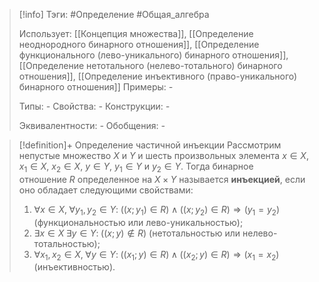 > [!info]
> Тэги: #Определение #Общая_алгебра 
> 
> Использует: [[Концепция множества]], [[Определение неоднородного бинарного отношения]], [[Определение функционального (лево-уникального) бинарного отношения]], [[Определение нетотального (нелево-тотального) бинарного отношения]], [[Определение инъективного (право-уникального) бинарного отношения]]
> Примеры: *-*
> 
> Типы: *-*
> Свойства: *-*
> Конструкции: *-*
> 
> Эквивалентности: *-*
> Обобщения: *-*

> [!definition]+ Определение частичной инъекции
> Рассмотрим непустые множество $X$ и $Y$ и шесть произвольных элемента $x \in X$, $x_1 \in X$, $x_2 \in X$, $y \in Y$, $y_1 \in Y$ и $y_2 \in Y$. Тогда бинарное отношение $R$ определенное на $X \times Y$ называется **инъекцией**, если оно обладает следующими свойствами: 
> 1. $\forall x \in X, \; \forall y_1, y_2 \in Y: \; \big((x;y_1) \in R\big) \land \big((x;y_2) \in R\big) \Rightarrow \big(y_1=y_2\big)$ (функциональностью или лево-уникальностью);
> 2. $\exists x \in X \; \exists y \in Y: \; \big((x;y) \not\in R\big)$ (нетотальностью или нелево-тотальностью);
> 3. $\forall x_1,x_2 \in X, \; \forall y \in Y: \; \big((x_1;y) \in R\big) \land \big((x_2;y) \in R\big) \Rightarrow \big(x_1=x_2\big)$ (инъективностью).